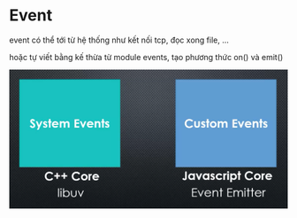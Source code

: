 # Event

event có thể tới từ hệ thống như kết nối tcp, đọc xong file, ...

hoặc tự viết bằng kế thừa từ module events, tạo phương thức on\(\) và emit\(\)

![](/assets/event.png)



